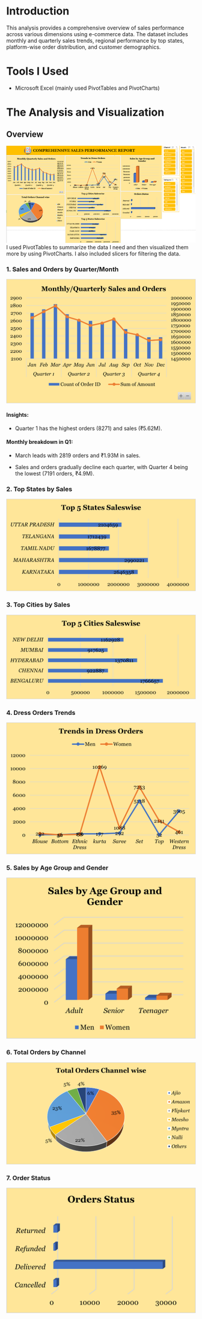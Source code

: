 # Introduction
This analysis provides a comprehensive overview of sales performance across various dimensions using e-commerce data. The dataset includes monthly and quarterly sales trends, regional performance by top states, platform-wise order distribution, and customer demographics.

# Tools I Used
- Microsoft Excel (mainly used PivotTables and PivotCharts)

# The Analysis and Visualization
## Overview
![Sales and Orders by Quarter/Month](Charts\overview.png)
I used PivotTables to summarize the data I need and then visualized them more by using PivotCharts. I also included slicers for filtering the data.

### 1. Sales and Orders by Quarter/Month 
![Sales and Orders by Quarter/Month](Charts\montly_quarterly_sales_and_orders.png)
#### Insights:
- Quarter 1 has the highest orders (8271) and sales (₹5.62M).

#### Monthly breakdown in Q1:

- March leads with 2819 orders and ₹1.93M in sales.

- Sales and orders gradually decline each quarter, with Quarter 4 being the lowest (7191 orders, ₹4.9M).

### 2. Top States by Sales
![Top States by Sales](Charts\top_5_states_saleswise.png)

### 3. Top Cities by Sales
![Top Cities by Sales](Charts\top_5_cities_saleswise.png)

### 4. Dress Orders Trends
![Dress Orders Trends](Charts\trends_in_dress_orders.png)

### 5. Sales by Age Group and Gender
![Sales by Age Group and Gender](Charts\sales_by_age_group_and_gender.png)

### 6. Total Orders by Channel
![Total Orders by Channel](Charts\total_orders_channel_wise.png)

### 7. Order Status
![Order Status](Charts\order_status.png)